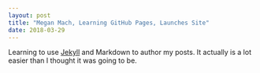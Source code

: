 ```yaml
---
layout: post
title: "Megan Mach, Learning GitHub Pages, Launches Site"
date: 2018-03-29
---
```


Learning to use [Jekyll](http://jekyllrb.com) and  Markdown to author my posts. It actually is a lot easier than I thought it was going to be.
